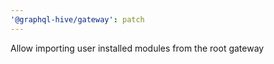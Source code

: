 ```yaml
---
'@graphql-hive/gateway': patch
---
```


Allow importing user installed modules from the root gateway
